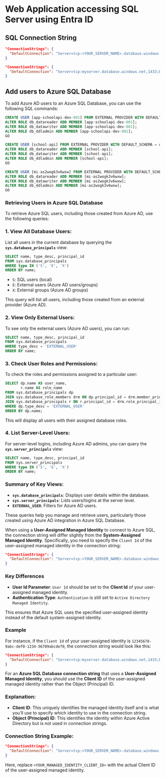 # Web Application accessing SQL Server using Entra ID

## SQL Connection String

```json
"ConnectionStrings": {
  "DefaultConnection": "Server=tcp:<YOUR_SERVER_NAME>.database.windows.net,1433;Database=<YOUR_DATABASE_NAME>;Authentication=Active Directory Managed Identity"
}
```

```json
"ConnectionStrings": {
  "DefaultConnection": "Server=tcp:myserver.database.windows.net,1433;Database=mydatabase;Authentication=Active Directory Managed Identity;User Id=12345678-9abc-def0-1234-56789abcdef0"
}
```

## Add users to Azure SQL Database

To add Azure AD users to an Azure SQL Database, you can use the following SQL commands:

```sql
CREATE USER [app-schoolapi-dev-001] FROM EXTERNAL PROVIDER WITH DEFAULT_SCHEMA = dbo;
ALTER ROLE db_datareader ADD MEMBER [app-schoolapi-dev-001];
ALTER ROLE db_datawriter ADD MEMBER [app-schoolapi-dev-001];
ALTER ROLE db_ddladmin ADD MEMBER [app-schoolapi-dev-001];
GO

CREATE USER [school-api] FROM EXTERNAL PROVIDER WITH DEFAULT_SCHEMA = dbo;
ALTER ROLE db_datareader ADD MEMBER [school-api];
ALTER ROLE db_datawriter ADD MEMBER [school-api];
ALTER ROLE db_ddladmin ADD MEMBER [school-api];
GO

CREATE USER [mi-as2wogk3v6wxw] FROM EXTERNAL PROVIDER WITH DEFAULT_SCHEMA = dbo;
ALTER ROLE db_datareader ADD MEMBER [mi-as2wogk3v6wxw];
ALTER ROLE db_datawriter ADD MEMBER [mi-as2wogk3v6wxw];
ALTER ROLE db_ddladmin ADD MEMBER [mi-as2wogk3v6wxw];
GO
```

### Retrieving Users in Azure SQL Database

To retrieve Azure SQL users, including those created from Azure AD, use the following queries:

### 1. **View All Database Users**:

List all users in the current database by querying the **`sys.database_principals`** view:

```sql
SELECT name, type_desc, principal_id
FROM sys.database_principals
WHERE type IN ('S', 'E', 'X')
ORDER BY name;
```

- `S`: SQL users (local)
- `E`: External users (Azure AD users/groups)
- `X`: External groups (Azure AD groups)

This query will list all users, including those created from an external provider (Azure AD).

### 2. **View Only External Users**:

To see only the external users (Azure AD users), you can run:

```sql
SELECT name, type_desc, principal_id
FROM sys.database_principals
WHERE type_desc = 'EXTERNAL_USER'
ORDER BY name;
```

### 3. **Check User Roles and Permissions**:

To check the roles and permissions assigned to a particular user:

```sql
SELECT dp.name AS user_name,
       r.name AS role_name
FROM sys.database_principals dp
JOIN sys.database_role_members drm ON dp.principal_id = drm.member_principal_id
JOIN sys.database_principals r ON r.principal_id = drm.role_principal_id
WHERE dp.type_desc = 'EXTERNAL_USER'
ORDER BY dp.name;
```

This will display all users with their assigned database roles.

### 4. **List Server-Level Users**:

For server-level logins, including Azure AD admins, you can query the **`sys.server_principals`** view:

```sql
SELECT name, type_desc, principal_id
FROM sys.server_principals
WHERE type IN ('S', 'E', 'X')
ORDER BY name;
```

### Summary of Key Views:

- **`sys.database_principals`**: Displays user details within the database.
- **`sys.server_principals`**: Lists users/logins at the server level.
- **`EXTERNAL_USER`**: Filters for Azure AD users.

These queries help you manage and retrieve users, particularly those created using Azure AD integration in Azure SQL Database.

When using a **User-Assigned Managed Identity** to connect to Azure SQL, the connection string will differ slightly from the **System-Assigned Managed Identity**. Specifically, you need to specify the `Client Id` of the user-assigned managed identity in the connection string:

```json
"ConnectionStrings": {
  "DefaultConnection": "Server=tcp:<YOUR_SERVER_NAME>.database.windows.net,1433;Database=<YOUR_DATABASE_NAME>;Authentication=Active Directory Managed Identity;User Id=<YOUR_MANAGED_IDENTITY_CLIENT_ID>"
}
```

### Key Differences

- **User Id Parameter**: `User Id` should be set to the **Client Id** of your user-assigned managed identity.
- **Authentication Type**: `Authentication` is still set to `Active Directory Managed Identity`.

This ensures that Azure SQL uses the specified user-assigned identity instead of the default system-assigned identity.

### Example

For instance, if the `Client Id` of your user-assigned identity is `12345678-9abc-def0-1234-56789abcdef0`, the connection string would look like this:

```json
"ConnectionStrings": {
  "DefaultConnection": "Server=tcp:myserver.database.windows.net,1433;Database=mydatabase;Authentication=Active Directory Managed Identity;User Id=12345678-9abc-def0-1234-56789abcdef0"
}
```

For an **Azure SQL Database connection string** that uses a **User-Assigned Managed Identity**, you should use the **Client ID** of the user-assigned managed identity rather than the Object (Principal) ID.

### Explanation:

- **Client ID**: This uniquely identifies the managed identity itself and is what you’ll use to specify which identity to use in the connection string.
- **Object (Principal) ID**: This identifies the identity within Azure Active Directory but is not used in connection strings.

### Connection String Example:

```json
"ConnectionStrings": {
  "DefaultConnection": "Server=tcp:<YOUR_SERVER_NAME>.database.windows.net,1433;Database=<YOUR_DATABASE_NAME>;Authentication=Active Directory Managed Identity;User Id=<YOUR_MANAGED_IDENTITY_CLIENT_ID>"
}
```

Here, replace `<YOUR_MANAGED_IDENTITY_CLIENT_ID>` with the actual Client ID of the user-assigned managed identity.
